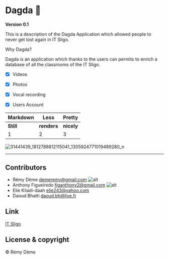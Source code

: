 # Dagda :date:

**Version 0.1** 

This is a description of the Dagda Application which allowed people to never get lost again in IT Sligo. 

Why Dagda?

Dagda is an application which thanks to the users can permits to enrich a database of all the classrooms of the IT Sligo. 


- [x] Videos
- [x] Photos
- [x] Vocal recording
- [x] Users Account


Markdown | Less | Pretty
--- | --- | ---
**Still**| **renders** | **nicely**
1 | 2 | 3

![31441439_1812788812115041_1305924771019489280_n](https://user-images.githubusercontent.com/38355840/39408007-d47eeb34-4bcf-11e8-86d6-81df5699f32b.png)


---




## Contributors

- Rémy Dème <demeremy@gmail.com> ![alt][logo]
- Anthony Figueiredo <figanthony2@gmail.com> ![alt][logo2]
- Elie Kiladi-daah <elie243@yahoo.com>
- Daoud Bhatti <daoud.bh@live.fr>
  
[logo2]:https://user-images.githubusercontent.com/38355840/39410505-9b5da744-4bf9-11e8-969d-1049b5c59a1c.png
[logo]:https://user-images.githubusercontent.com/38355840/39428289-1d3ee5b0-4c87-11e8-968b-7f952de54929.png








## Link 

[IT Sligo](https://www.itsligo.ie/student-hub/)



## License & copyright

© Rémy Dème

